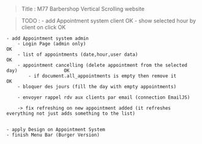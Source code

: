 > Title : M77 Barbershop
> Vertical Scrolling website

> TODO :
    - add Appointment system client                                                         OK
        - show selected hour by client on click                                             OK

    - add Appointment system admin
        - Login Page (admin only)                                                           OK
        - list of appointments (date,hour,user data)                                        OK
        - appointment cancelling (delete appointment from the selected day)                 OK
            - if document.all_appointments is empty then remove it                          OK
        - bloquer des jours (fill the day with empty appointments)
        
        - envoyer rappel rdv aux clients par email (connection EmailJS)

        -> fix refreshing on new appointment added (it refreshes everything not just adds something to the list)


    - apply Design on Appointment System
    - finish Menu Bar (Burger Version)